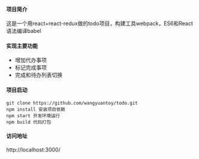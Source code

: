 #### 项目简介

这是一个用react+react-redux做的todo项目，构建工具webpack，ES6和React语法编译babel

#### 实现主要功能
- 增加代办事项
- 标记完成事项
- 完成和待办列表切换


#### 项目启动
```
git clone https://github.com/wangyuantoy/todo.git
npm install 安装项目依赖
npm start 开发环境运行
npm build 代码打包

```

#### 访问地址
http://localhost:3000/

